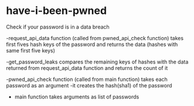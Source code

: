 # have-i-been-pwned
Check if your password is in a data breach



-request_api_data function (called from pwned_api_check function) takes first fives hash keys of the password and returns the data (hashes with same first five keys)

-get_password_leaks compares the remaining keys of hashes with the data returned from request_api_data function and returns the count of it

-pwned_api_check function (called from main function) takes each password as an argument
-it creates the hash(sha1) of the password 

- main function takes arguments as list of passwords


